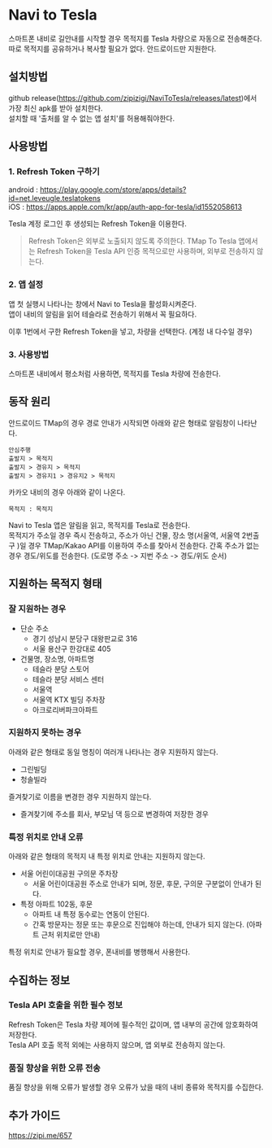 # Navi to Tesla  
스마트폰 내비로 길안내를 시작할 경우 목적지를 Tesla 차량으로 자동으로 전송해준다. 
따로 목적지를 공유하거나 복사할 필요가 없다.
안드로이드만 지원한다.

## 설치방법
github release(https://github.com/zipizigi/NaviToTesla/releases/latest)에서 가장 최신 apk를 받아 설치한다.  
설치할 때 '출처를 알 수 없는 앱 설치'를 허용해줘야한다. 


## 사용방법  
### 1. Refresh Token 구하기  
android : https://play.google.com/store/apps/details?id=net.leveugle.teslatokens  
iOS : https://apps.apple.com/kr/app/auth-app-for-tesla/id1552058613  
  
Tesla 계정 로그인 후 생성되는 Refresh Token을 이용한다.

> Refresh Token은 외부로 노출되지 않도록 주의한다.
> TMap To Tesla 앱에서는 Refresh Token을 Tesla API 인증 목적으로만 사용하며, 외부로 전송하지 않는다.

### 2. 앱 설정
앱 첫 실행시 나타나는 창에서 Navi to Tesla을 활성화시켜준다.  
앱이 내비의 알림을 읽어 테슬라로 전송하기 위해서 꼭 필요하다.  

이후 1번에서 구한 Refresh Token을 넣고, 차량을 선택한다. (계정 내 다수일 경우)


### 3. 사용방법
스마트폰 내비에서 평소처럼 사용하면, 목적지를 Tesla 차량에 전송한다.

## 동작 원리
안드로이드 TMap의 경우 경로 안내가 시작되면 아래와 같은 형태로 알림창이 나타난다.
```
안심주행
출발지 > 목적지
출발지 > 경유지 > 목적지
출발지 > 경유지1 > 경유지2 > 목적지
```
카카오 내비의 경우 아래와 같이 나온다.
```
목적지 : 목적지 
```

Navi to Tesla 앱은 알림을 읽고, 목적지를 Tesla로 전송한다.  
목적지가 주소일 경우 즉시 전송하고, 주소가 아닌 건물, 장소 명(서울역, 서울역 2번출구 )일 경우 TMap/Kakao API를 이용하여 주소를 찾아서 전송한다.
간혹 주소가 없는 경우 경도/위도를 전송한다. (도로명 주소 -> 지번 주소 -> 경도/위도 순서)

## 지원하는 목적지 형태
### 잘 지원하는 경우
 - 단순 주소 
	 - 경기 성남시 분당구 대왕판교로 316
	 - 서울 용산구 한강대로 405 
 - 건물명, 장소명, 아파트명
	 - 테슬라 분당 스토어
	 - 테슬라 분당 서비스 센터
	 - 서울역
	 - 서울역 KTX 빌딩 주차장
	 - 아크로리버파크아파트

### 지원하지 못하는 경우
아래와 같은 형태로 동일 명칭이 여러개 나타나는 경우 지원하지 않는다.
- 그린빌딩 
- 청솔빌라

즐겨찾기로 이름을 변경한 경우 지원하지 않는다.
- 즐겨찾기에 주소를 회사, 부모님 댁 등으로 변경하여 저장한 경우

### 특정 위치로 안내 오류
아래와 같은 형태의 목적지 내 특정 위치로 안내는 지원하지 않는다.
- 서울 어린이대공원 구의문 주차장
	- 서울 어린이대공원 주소로 안내가 되며, 정문, 후문, 구의문 구분없이 안내가 된다.
- 특정 아파트 102동, 후문
	- 아파트 내 특정 동수로는 연동이 안된다.
	- 간혹 방문자는 정문 또는 후문으로 진입해야 하는데, 안내가 되지 않는다. (아파트 근처 위치로만 안내)

특정 위치로 안내가 필요할 경우, 폰내비를 병행해서 사용한다.

## 수집하는 정보
### Tesla API 호출을 위한 필수 정보
Refresh Token은 Tesla 차량 제어에 필수적인 값이며, 앱 내부의 공간에 암호화하여 저장한다.  
Tesla API 호출 목적 외에는 사용하지 않으며, 앱 외부로 전송하지 않는다.  
  
### 품질 향상을 위한 오류 전송
품질 향상을 위해 오류가 발생할 경우 오류가 났을 때의 내비 종류와 목적지를 수집한다.  



## 추가 가이드
https://zipi.me/657


